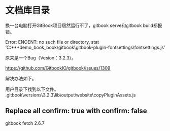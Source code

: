 # 文档库目录

换一台电脑打开GitBook项目居然运行不了，gitbook serve和gitbook build都报错。

Error: ENOENT: no such file or directory, stat ‘C:***demo_book\_book\gitbook\gitbook-plugin-fontsettings\fontsettings.js’

原来是一个Bug（Vesion：3.2.3）。

https://github.com/GitbookIO/gitbook/issues/1309

解决办法如下。

用户目录下找到以下文件。
<user>\.gitbook\versions\3.2.3\lib\output\website\copyPluginAssets.js

Replace all
confirm: true
with
confirm: false
--------------------- 

gitbook fetch 2.6.7


